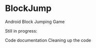 BlockJump
=========

Android Block Jumping Game

Still in progress:

Code documentation
Cleaning up the code
